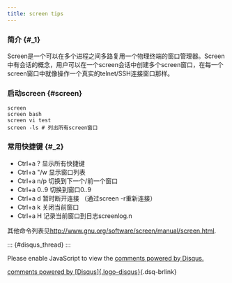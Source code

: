 ```yaml
---
title: screen tips
---
```


### 简介 {#_1}

Screen是一个可以在多个进程之间多路复用一个物理终端的窗口管理器。Screen中有会话的概念，用户可以在一个screen会话中创建多个screen窗口，在每一个screen窗口中就像操作一个真实的telnet/SSH连接窗口那样。

### 启动screen {#screen}

    screen
    screen bash
    screen vi test
    screen -ls # 列出所有screen窗口

### 常用快捷键 {#_2}

-   Ctrl+a ? 显示所有快捷键
-   Ctrl+a \"/w 显示窗口列表
-   Ctrl+a n/p 切换到下一个/前一个窗口
-   Ctrl+a 0..9 切换到窗口0..9
-   Ctrl+a d 暂时断开连接 （通过screen -r重新连接）
-   Ctrl+a k 关闭当前窗口
-   Ctrl+a H 记录当前窗口到日志screenlog.n

其他命令列表见<http://www.gnu.org/software/screen/manual/screen.html>.

::: {#disqus_thread}
:::

Please enable JavaScript to view the [comments powered by
Disqus.](http://disqus.com/?ref_noscript)

[comments powered by
[Disqus]{.logo-disqus}](http://disqus.com){.dsq-brlink}
